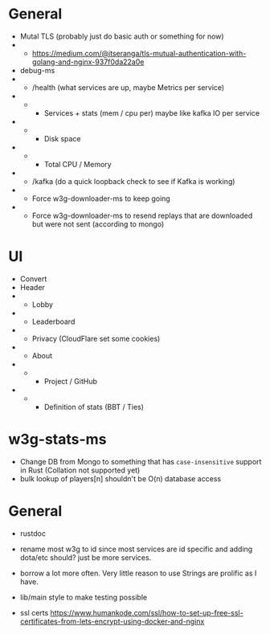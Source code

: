 # General
- Mutal TLS (probably just do basic auth or something for now)
- - https://medium.com/@itseranga/tls-mutual-authentication-with-golang-and-nginx-937f0da22a0e
- debug-ms
- - /health (what services are up, maybe Metrics per service)
- - - Services + stats (mem / cpu per) maybe like kafka IO per service
- - - Disk space
- - - Total CPU / Memory
- - /kafka (do a quick loopback check to see if Kafka is working)
- - Force w3g-downloader-ms to keep going
- - Force w3g-downloader-ms to resend replays that are downloaded but were not sent (according to mongo)

# UI
- Convert 
- Header
- - Lobby
- - Leaderboard
- - Privacy (CloudFlare set some cookies)
- - About
- - - Project / GitHub
- - - Definition of stats (BBT / Ties)

# w3g-stats-ms
- Change DB from Mongo to something that has `case-insensitive` support in Rust (Collation not supported yet)
- bulk lookup of players[n] shouldn't be O(n) database access

# General
- rustdoc

- rename most w3g to id since most services are id specific and adding dota/etc should? just be more services.
- borrow a lot more often. Very little reason to use Strings are prolific as I have.
- lib/main style to make testing possible

- ssl certs
https://www.humankode.com/ssl/how-to-set-up-free-ssl-certificates-from-lets-encrypt-using-docker-and-nginx